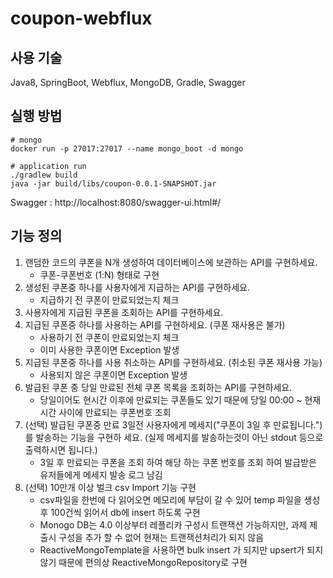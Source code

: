 # coupon-webflux
## 사용 기술
Java8, SpringBoot, Webflux, MongoDB, Gradle, Swagger
## 실행 방법
```shell
# mongo
docker run -p 27017:27017 --name mongo_boot -d mongo

# application run 
./gradlew build
java -jar build/libs/coupon-0.0.1-SNAPSHOT.jar
```
Swagger : http://localhost:8080/swagger-ui.html#/
## 기능 정의
1. 랜덤한 코드의 쿠폰을 N개 생성하여 데이터베이스에 보관하는 API를 구현하세요.
    - 쿠폰-쿠폰번호 (1:N) 형태로 구현
2. 생성된 쿠폰중 하나를 사용자에게 지급하는 API를 구현하세요.
    - 지급하기 전 쿠폰이 만료되었는지 체크
3. 사용자에게 지급된 쿠폰을 조회하는 API를 구현하세요.
4. 지급된 쿠폰중 하나를 사용하는 API를 구현하세요. (쿠폰 재사용은 불가)
    - 사용하기 전 쿠폰이 만료되었는지 체크
    - 이미 사용한 쿠폰이면 Exception 발생
5. 지급된 쿠폰중 하나를 사용 취소하는 API를 구현하세요. (취소된 쿠폰 재사용 가능)
    - 사용되지 않은 쿠폰이면 Exception 발생
6. 발급된 쿠폰 중 당일 만료된 전체 쿠폰 목록을 조회하는 API를 구현하세요.
    - 당일이어도 현시간 이후에 만료되는 쿠폰들도 있기 때문에 당일 00:00 ~ 현재 시간 사이에 만료되는 쿠폰번호 조회
7. (선택) 발급된 쿠폰중 만료 3일전 사용자에게 메세지("쿠폰이 3일 후 만료됩니다.")를 발송하는 기능을 구현하 세요. (실제 메세지를 발송하는것이 아닌 stdout 등으로 출력하시면 됩니다.)
    - 3일 후 만료되는 쿠폰을 조회 하여 해당 하는 쿠폰 번호를 조회 하여 발급받은 유저들에게 메세지 발송 로그 남김
8. (선택) 10만개 이상 벌크 csv Import 기능 구현
    - csv파일을 한번에 다 읽어오면 메모리에 부담이 갈 수 있어 temp 파일을 생성 후 100건씩 읽어서 db에 insert 하도록 구현
    - Monogo DB는 4.0 이상부터 레플리카 구성시 트랜잭션 가능하지만, 과제 제출시 구성을 추가 할 수 없어 현재는 트랜잭션처리가 되지 않음
    - ReactiveMongoTemplate을 사용하면 bulk insert 가 되지만 upsert가 되지 않기 때문에 편의상 ReactiveMongoRepository로 구현